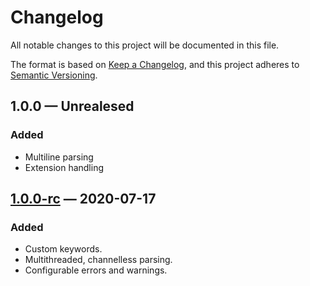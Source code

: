 # Changelog

All notable changes to this project will be documented in this file.

The format is based on [Keep a Changelog][],
and this project adheres to [Semantic Versioning][].

## 1.0.0 — Unrealesed

### Added

-   Multiline parsing
-   Extension handling

## [1.0.0-rc][] — 2020-07-17

### Added

-   Custom keywords.
-   Multithreaded, channelless parsing.
-   Configurable errors and warnings.

[keep a changelog]: https://keepachangelog.com/en/1.0.0/

[semantic versioning]: https://semver.org/spec/v2.0.0.html

[1.0.0-rc]: https://github.com/mishamyrt/checode/releases/tag/v1.0.0-rc

